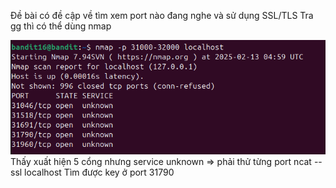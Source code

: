 Đề bài có đề cập về tìm xem port nào đang nghe và sử dụng SSL/TLS 
Tra gg thì có thể dùng nmap

![alt text](writeup/anh/21.png)
Thấy xuất hiện 5 cổng nhưng service unknown
=> phải thử từng port
ncat --ssl localhost <port>
Tìm được key ở port 31790